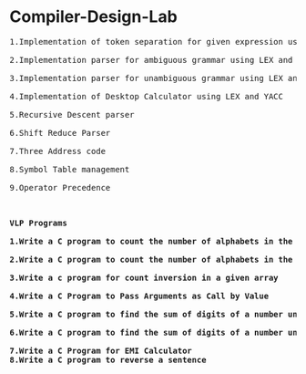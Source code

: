 # Compiler-Design-Lab

<pre>
1.Implementation of token separation for given expression using LEX<br>
2.Implementation parser for ambiguous grammar using LEX and YACC<br>
3.Implementation parser for unambiguous grammar using LEX and YACC<br>
4.Implementation of Desktop Calculator using LEX and YACC<br>
5.Recursive Descent parser<br>
6.Shift Reduce Parser<br>
7.Three Address code<br>
8.Symbol Table management<br>
9.Operator Precedence<br><br>
</pre>

<pre>
<b>VLP Programs<b><br>
1.Write a C program to count the number of alphabets in the given string.<br>
2.Write a C program to count the number of alphabets in the given string.<br>
3.Write a c program for count inversion in a given array<br>
4.Write a C Program to Pass Arguments as Call by Value<br>
5.Write a C program to find the sum of digits of a number until a single digit is occurred<br>
6.Write a C program to find the sum of digits of a number until a single digit is occurred<br>
7.Write a C Program for EMI Calculator
8.Write a C program to reverse a sentence
</pre>





